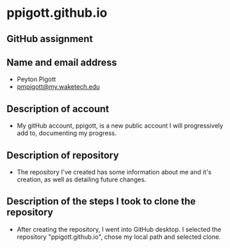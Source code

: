 # ppigott.github.io

## GitHub assignment

## Name and email address
* Peyton Pigott
* pmpigott@my.waketech.edu

## Description of account
* My gitHub account, ppigott, is a new public account I will progressively add to, documenting my progress.

## Description of repository
* The repository I've created has some information about me and it's creation, as well as detailing future changes.

## Description of the steps I took to clone the repository
* After creating the repository, I went into GitHub desktop. I selected the repository "ppigott.github.io", chose my local path and selected clone.